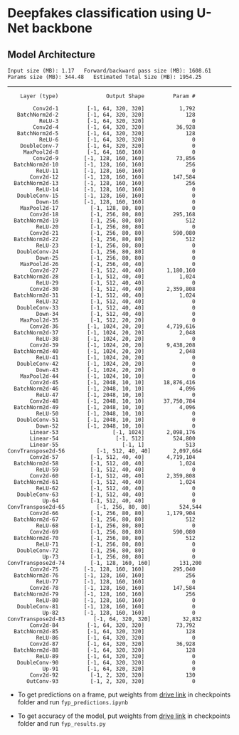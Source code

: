 # Deepfakes classification using U-Net backbone

## Model Architecture

`Input size (MB): 1.17  
Forward/backward pass size (MB): 1608.61  
Params size (MB): 344.48  
Estimated Total Size (MB): 1954.25  `

----------------------------------------------------------------
        Layer (type)               Output Shape         Param #
        
            Conv2d-1         [-1, 64, 320, 320]           1,792
       BatchNorm2d-2         [-1, 64, 320, 320]             128
              ReLU-3         [-1, 64, 320, 320]               0
            Conv2d-4         [-1, 64, 320, 320]          36,928
       BatchNorm2d-5         [-1, 64, 320, 320]             128
              ReLU-6         [-1, 64, 320, 320]               0
        DoubleConv-7         [-1, 64, 320, 320]               0
         MaxPool2d-8         [-1, 64, 160, 160]               0
            Conv2d-9        [-1, 128, 160, 160]          73,856
      BatchNorm2d-10        [-1, 128, 160, 160]             256
             ReLU-11        [-1, 128, 160, 160]               0
           Conv2d-12        [-1, 128, 160, 160]         147,584
      BatchNorm2d-13        [-1, 128, 160, 160]             256
             ReLU-14        [-1, 128, 160, 160]               0
       DoubleConv-15        [-1, 128, 160, 160]               0
             Down-16        [-1, 128, 160, 160]               0
        MaxPool2d-17          [-1, 128, 80, 80]               0
           Conv2d-18          [-1, 256, 80, 80]         295,168
      BatchNorm2d-19          [-1, 256, 80, 80]             512
             ReLU-20          [-1, 256, 80, 80]               0
           Conv2d-21          [-1, 256, 80, 80]         590,080
      BatchNorm2d-22          [-1, 256, 80, 80]             512
             ReLU-23          [-1, 256, 80, 80]               0
       DoubleConv-24          [-1, 256, 80, 80]               0
             Down-25          [-1, 256, 80, 80]               0
        MaxPool2d-26          [-1, 256, 40, 40]               0
           Conv2d-27          [-1, 512, 40, 40]       1,180,160
      BatchNorm2d-28          [-1, 512, 40, 40]           1,024
             ReLU-29          [-1, 512, 40, 40]               0
           Conv2d-30          [-1, 512, 40, 40]       2,359,808
      BatchNorm2d-31          [-1, 512, 40, 40]           1,024
             ReLU-32          [-1, 512, 40, 40]               0
       DoubleConv-33          [-1, 512, 40, 40]               0
             Down-34          [-1, 512, 40, 40]               0
        MaxPool2d-35          [-1, 512, 20, 20]               0
           Conv2d-36         [-1, 1024, 20, 20]       4,719,616
      BatchNorm2d-37         [-1, 1024, 20, 20]           2,048
             ReLU-38         [-1, 1024, 20, 20]               0
           Conv2d-39         [-1, 1024, 20, 20]       9,438,208
      BatchNorm2d-40         [-1, 1024, 20, 20]           2,048
             ReLU-41         [-1, 1024, 20, 20]               0
       DoubleConv-42         [-1, 1024, 20, 20]               0
             Down-43         [-1, 1024, 20, 20]               0
        MaxPool2d-44         [-1, 1024, 10, 10]               0
           Conv2d-45         [-1, 2048, 10, 10]      18,876,416
      BatchNorm2d-46         [-1, 2048, 10, 10]           4,096
             ReLU-47         [-1, 2048, 10, 10]               0
           Conv2d-48         [-1, 2048, 10, 10]      37,750,784
      BatchNorm2d-49         [-1, 2048, 10, 10]           4,096
             ReLU-50         [-1, 2048, 10, 10]               0
       DoubleConv-51         [-1, 2048, 10, 10]               0
             Down-52         [-1, 2048, 10, 10]               0
           Linear-53                 [-1, 1024]       2,098,176
           Linear-54                  [-1, 512]         524,800
           Linear-55                    [-1, 1]             513
    ConvTranspose2d-56          [-1, 512, 40, 40]       2,097,664
           Conv2d-57          [-1, 512, 40, 40]       4,719,104
      BatchNorm2d-58          [-1, 512, 40, 40]           1,024
             ReLU-59          [-1, 512, 40, 40]               0
           Conv2d-60          [-1, 512, 40, 40]       2,359,808
      BatchNorm2d-61          [-1, 512, 40, 40]           1,024
             ReLU-62          [-1, 512, 40, 40]               0
       DoubleConv-63          [-1, 512, 40, 40]               0
               Up-64          [-1, 512, 40, 40]               0
    ConvTranspose2d-65          [-1, 256, 80, 80]         524,544
           Conv2d-66          [-1, 256, 80, 80]       1,179,904
      BatchNorm2d-67          [-1, 256, 80, 80]             512
             ReLU-68          [-1, 256, 80, 80]               0
           Conv2d-69          [-1, 256, 80, 80]         590,080
      BatchNorm2d-70          [-1, 256, 80, 80]             512
             ReLU-71          [-1, 256, 80, 80]               0
       DoubleConv-72          [-1, 256, 80, 80]               0
               Up-73          [-1, 256, 80, 80]               0
    ConvTranspose2d-74        [-1, 128, 160, 160]         131,200
           Conv2d-75        [-1, 128, 160, 160]         295,040
      BatchNorm2d-76        [-1, 128, 160, 160]             256
             ReLU-77        [-1, 128, 160, 160]               0
           Conv2d-78        [-1, 128, 160, 160]         147,584
      BatchNorm2d-79        [-1, 128, 160, 160]             256
             ReLU-80        [-1, 128, 160, 160]               0
       DoubleConv-81        [-1, 128, 160, 160]               0
               Up-82        [-1, 128, 160, 160]               0
    ConvTranspose2d-83         [-1, 64, 320, 320]          32,832
           Conv2d-84         [-1, 64, 320, 320]          73,792
      BatchNorm2d-85         [-1, 64, 320, 320]             128
             ReLU-86         [-1, 64, 320, 320]               0
           Conv2d-87         [-1, 64, 320, 320]          36,928
      BatchNorm2d-88         [-1, 64, 320, 320]             128
             ReLU-89         [-1, 64, 320, 320]               0
       DoubleConv-90         [-1, 64, 320, 320]               0
               Up-91         [-1, 64, 320, 320]               0
           Conv2d-92          [-1, 2, 320, 320]             130
          OutConv-93          [-1, 2, 320, 320]               0
          

- To get predictions on a frame, put weights from [drive link](https://drive.google.com/drive/folders/1ST3ygCUMGP4tyQz8T7NezUgKFhXt5CRk?usp=sharing) in checkpoints folder and run `fyp_predictions.ipynb`

- To get accuracy of the model, put weights from [drive link](https://drive.google.com/drive/folders/1ST3ygCUMGP4tyQz8T7NezUgKFhXt5CRk?usp=sharing) in checkpoints folder and run `fyp_results.py`
